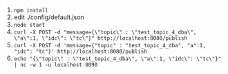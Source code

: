 1. `npm install`
1. edit ./config/default.json
1. `node start`
1. `curl -X POST -d "message={\"topic\" : \"test_topic_4_dba\", \"a\":1, \"idc\": \"tc\"}" http://localhost:8080/publish`
1. `curl -X POST -d 'message={"topic" : "test_topic_4_dba", "a":1, "idc": "tc"}' http://localhost:8080/publish`
1. `echo "{\"topic\" : \"test_topic_4_dba\", \"a\":1, \"idc\": \"tc\"}" | nc -w 1 -u localhost 8090`
